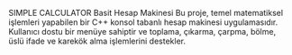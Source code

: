 SIMPLE CALCULATOR
Basit Hesap Makinesi
Bu proje, temel matematiksel işlemleri yapabilen bir C++ konsol tabanlı hesap makinesi uygulamasıdır. 
Kullanıcı dostu bir menüye sahiptir ve toplama, çıkarma, çarpma, bölme, üslü ifade ve karekök alma işlemlerini destekler.
